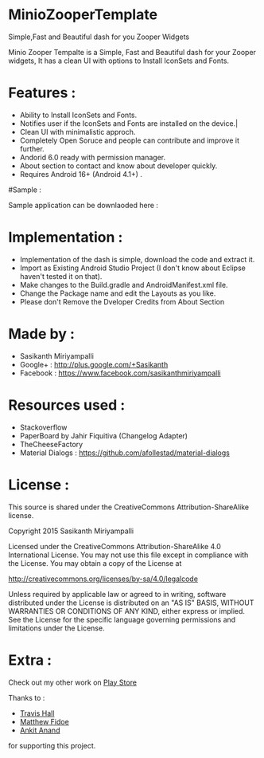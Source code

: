 # MinioZooperTemplate
Simple,Fast and Beautiful dash for you Zooper Widgets

Minio Zooper Tempalte is a Simple, Fast and Beautiful dash for your Zooper widgets, It has a clean UI with options to Install IconSets and Fonts.


# Features :

- Ability to Install IconSets and Fonts.
- Notifies user if the IconSets and Fonts are installed on the device.|
- Clean UI with minimalistic approch.
- Completely Open Soruce and people can contribute and improve it further.
- Andorid 6.0 ready with permission manager.
- About section to contact and know about developer quickly.
- Requires Android 16+ (Android 4.1+) .

#Sample :

Sample application can be downlaoded here : 

# Implementation : 

- Implementation of the dash is simple, download the code and extract it.
- Import as Existing Android Studio Project (I don't know about Eclipse haven't tested it on that).
- Make changes to the Build.gradle and AndroidManifest.xml file.
- Change the Package name and edit the Layouts as you like.
- Please don't Remove the Dveloper Credits from About Section

# Made by :

- Sasikanth Miriyampalli
- Google+ : http://plus.google.com/+Sasikanth
- Facebook : https://www.facebook.com/sasikanthmiriyampalli

# Resources used :

- Stackoverflow
- PaperBoard by Jahir Fiquitiva (Changelog Adapter)
- TheCheeseFactory
- Material Dialogs : https://github.com/afollestad/material-dialogs 

# License :

This source is shared under the CreativeCommons Attribution-ShareAlike license.

Copyright 2015 Sasikanth Miriyampalli

Licensed under the CreativeCommons Attribution-ShareAlike 
4.0 International License. You may not use this file except in compliance 
with the License. You may obtain a copy of the License at

   http://creativecommons.org/licenses/by-sa/4.0/legalcode

Unless required by applicable law or agreed to in writing, software
distributed under the License is distributed on an "AS IS" BASIS,
WITHOUT WARRANTIES OR CONDITIONS OF ANY KIND, either express or implied.
See the License for the specific language governing permissions and
limitations under the License.

# Extra :

Check out my other work on [Play Store](https://play.google.com/store/apps/dev?id=5275044853850385585)

Thanks to :

- [Travis Hall](https://plus.google.com/+TravisHall)
- [Matthew Fidoe](https://plus.google.com/106060406030544183887/)
- [Ankit Anand](https://plus.google.com/+AnkitAnand)

for supporting this project.

